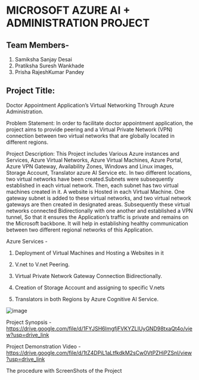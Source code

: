# MICROSOFT AZURE AI + ADMINISTRATION PROJECT 

## Team Members- 
1. Samiksha Sanjay Desai
2. Pratiksha Suresh Wankhade
3. Prisha RajeshKumar Pandey
   
## Project Title:
Doctor Appointment Application’s Virtual Networking Through Azure
Administration. 

Problem Statement:
In order to facilitate doctor appointment application, the project aims to provide
peering and a Virtual Private Network (VPN) connection between two virtual networks
that are globally located in different regions. 

Project Description:
  This Project includes Various Azure instances and Services, Azure Virtual Networks,
Azure Virtual Machines, Azure Portal, Azure VPN Gateway, Availability Zones,
Windows and Linux images, Storage Account, Translator azure AI Service etc.
  In two different locations, two virtual networks have been created.Subnets were
subsequently established in each virtual network. Then, each subnet has two virtual
machines created in it. A website is Hosted in each Virtual Machine. One gateway
subnet is added to these virtual networks, and two virtual network gateways are then
created in designated areas. Subsequently these virtual networks connected
Bidirectionally with one another and established a VPN tunnel, So that it ensures the
Application’s traffic is private and remains on the Microsoft backbone. It will help in
establishing healthy communication between two different regional networks of this
Application.


Azure Services - 

1. Deployment of Virtual Machines and Hosting a Websites in it

2. V.net to V.net Peering.

3. Virtual Private Network Gateway Connection Bidirectionally.

4. Creation of Storage Account and assigning to specific V.nets

5. Translators in both Regions by Azure Cognitive AI Service.


![image](https://github.com/pratikshawankhade11/azure-project-repo/assets/90560074/bcf77c3f-d441-4b1e-a3d5-29cc989bc5ff)   


Project Synopsis -   
https://drive.google.com/file/d/1FYJSH6lmgfjFVKYZLIUyGND98txaQt4o/view?usp=drive_link 

Project Demonstration Video - 
https://drive.google.com/file/d/1tZ4DPiL1aLtfkdkM2sCw0VtPZHiPZSnI/view?usp=drive_link 


The procedure with ScreenShots of the Project



 


























